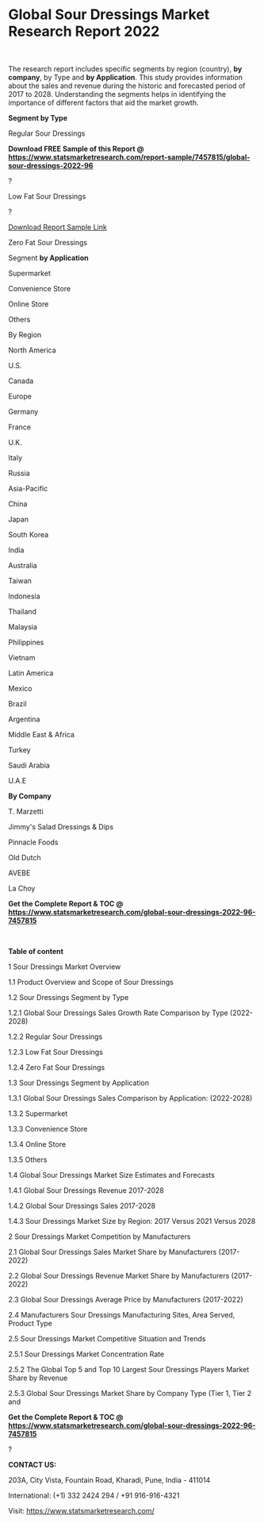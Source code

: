 <h1>Global Sour Dressings Market Research Report 2022</h1><br/><p>The research report includes specific segments by region (country), <strong>by company</strong>, by Type and <strong>by Application</strong>. This study provides information about the sales and revenue during the historic and forecasted period of 2017 to 2028. Understanding the segments helps in identifying the importance of different factors that aid the market growth.</p>
 
 
 
 <p><strong>Segment by Type</strong></p>
 
 
 
 <p>Regular Sour Dressings</p>
 
 
 
 <div><b>Download FREE Sample of this Report @ <a href="https://www.statsmarketresearch.com/download-free-sample/7457815/global-sour-dressings-2022-96">https://www.statsmarketresearch.com/report-sample/7457815/global-sour-dressings-2022-96</a></b></div>
 
 
 
 <p>? </p>
 
 
 
 <p>Low Fat Sour Dressings</p>
 
 
 
 <p>? </p>
 
 
 
 <p><a href="https://www.statsmarketresearch.com/download-free-sample/7457815/global-sour-dressings-2022-96">Download Report Sample Link</a></p>
 
 
 
 <p>Zero Fat Sour Dressings</p>
 
 
 
 <p>Segment <strong>by Application</strong></p>
 
 
 
 <p>Supermarket</p>
 
 
 
 <p>Convenience Store</p>
 
 
 
 <p>Online Store</p>
 
 
 
 <p>Others</p>
 
 
 
 <p>By Region</p>
 
 
 
 <p>North America</p>
 
 
 
 <p>U.S.</p>
 
 
 
 <p>Canada</p>
 
 
 
 <p>Europe</p>
 
 
 
 <p>Germany</p>
 
 
 
 <p>France</p>
 
 
 
 <p>U.K.</p>
 
 
 
 <p>Italy</p>
 
 
 
 <p>Russia</p>
 
 
 
 <p>Asia-Pacific</p>
 
 
 
 <p>China</p>
 
 
 
 <p>Japan</p>
 
 
 
 <p>South Korea</p>
 
 
 
 <p>India</p>
 
 
 
 <p>Australia</p>
 
 
 
 <p>Taiwan</p>
 
 
 
 <p>Indonesia</p>
 
 
 
 <p>Thailand</p>
 
 
 
 <p>Malaysia</p>
 
 
 
 <p>Philippines</p>
 
 
 
 <p>Vietnam</p>
 
 
 
 <p>Latin America</p>
 
 
 
 <p>Mexico</p>
 
 
 
 <p>Brazil</p>
 
 
 
 <p>Argentina</p>
 
 
 
 <p>Middle East & Africa</p>
 
 
 
 <p>Turkey</p>
 
 
 
 <p>Saudi Arabia</p>
 
 
 
 <p>U.A.E</p>
 
 
 
 <p><strong>By Company</strong></p>
 
 
 
 <p>T. Marzetti</p>
 
 
 
 <p>Jimmy&#39;s Salad Dressings & Dips</p>
 
 
 
 <p>Pinnacle Foods</p>
 
 
 
 <p>Old Dutch</p>
 
 
 
 <p>AVEBE</p>
 
 
 
 <p>La Choy</p>
 
 
 
 <div><b>Get the Complete Report & TOC @ <a href="https://www.statsmarketresearch.com/global-sour-dressings-2022-96-7457815">https://www.statsmarketresearch.com/global-sour-dressings-2022-96-7457815</a></b></div>
 
 
 
 <p><br />
 
 <b>Table of content</b></p>
 
 
 
 <p>1 Sour Dressings Market Overview<br />
 
 1.1 Product Overview and Scope of Sour Dressings<br />
 
 1.2 Sour Dressings Segment by Type<br />
 
 1.2.1 Global Sour Dressings Sales Growth Rate Comparison by Type (2022-2028)<br />
 
 1.2.2 Regular Sour Dressings<br />
 
 1.2.3 Low Fat Sour Dressings<br />
 
 1.2.4 Zero Fat Sour Dressings<br />
 
 1.3 Sour Dressings Segment by Application<br />
 
 1.3.1 Global Sour Dressings Sales Comparison by Application: (2022-2028)<br />
 
 1.3.2 Supermarket<br />
 
 1.3.3 Convenience Store<br />
 
 1.3.4 Online Store<br />
 
 1.3.5 Others<br />
 
 1.4 Global Sour Dressings Market Size Estimates and Forecasts<br />
 
 1.4.1 Global Sour Dressings Revenue 2017-2028<br />
 
 1.4.2 Global Sour Dressings Sales 2017-2028<br />
 
 1.4.3 Sour Dressings Market Size by Region: 2017 Versus 2021 Versus 2028<br />
 
 2 Sour Dressings Market Competition by Manufacturers<br />
 
 2.1 Global Sour Dressings Sales Market Share by Manufacturers (2017-2022)<br />
 
 2.2 Global Sour Dressings Revenue Market Share by Manufacturers (2017-2022)<br />
 
 2.3 Global Sour Dressings Average Price by Manufacturers (2017-2022)<br />
 
 2.4 Manufacturers Sour Dressings Manufacturing Sites, Area Served, Product Type<br />
 
 2.5 Sour Dressings Market Competitive Situation and Trends<br />
 
 2.5.1 Sour Dressings Market Concentration Rate<br />
 
 2.5.2 The Global Top 5 and Top 10 Largest Sour Dressings Players Market Share by Revenue<br />
 
 2.5.3 Global Sour Dressings Market Share by Company Type (Tier 1, Tier 2 and</p>
 
 
 
 <div><b>Get the Complete Report & TOC @ <a href="https://www.statsmarketresearch.com/global-sour-dressings-2022-96-7457815">https://www.statsmarketresearch.com/global-sour-dressings-2022-96-7457815</a></b></div>
 
 
 
 <p>? </p>
 
 
 
 <p><b>CONTACT US:</b><br />
 
 203A, City Vista, Fountain Road, Kharadi, Pune, India - 411014<br />
 
 International: (+1) 332 2424 294 / +91 916-916-4321<br />
 
 Visit: <a href="https://www.statsmarketresearch.com/">https://www.statsmarketresearch.com/</a></p>